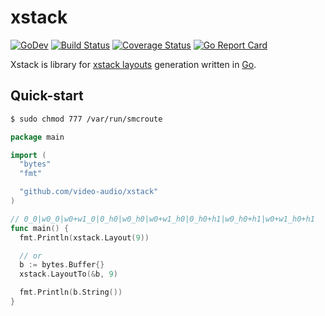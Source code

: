 # xstack

[![GoDev][godev-image]][godev-url]
[![Build Status][build-image]][build-url]
[![Coverage Status][coverage-image]][coverage-url]
[![Go Report Card][goreport-image]][goreport-url]

Xstack is library for [xstack layouts][ffmpeg-wiki-xstack] generation written in [Go][go].

## Quick-start

```bash
$ sudo chmod 777 /var/run/smcroute
```

```go
package main

import (
  "bytes"
  "fmt"

  "github.com/video-audio/xstack"
)

// 0_0|w0_0|w0+w1_0|0_h0|w0_h0|w0+w1_h0|0_h0+h1|w0_h0+h1|w0+w1_h0+h1
func main() {
  fmt.Println(xstack.Layout(9))

  // or
  b := bytes.Buffer{}
  xstack.LayoutTo(&b, 9)

  fmt.Println(b.String())
}
```

[godev-image]: https://img.shields.io/badge/go.dev-reference-5272B4?logo=go&logoColor=white
[godev-url]: https://pkg.go.dev/github.com/video-audio/xstack

[build-image]: https://travis-ci.com/video-audio/xstack.svg?branch=master
[build-url]: https://travis-ci.com/video-audio/xstack

[coverage-image]: https://coveralls.io/repos/github/video-audio/xstack/badge.svg?branch=master
[coverage-url]: https://coveralls.io/github/video-audio/xstack?branch=master

[goreport-image]: https://goreportcard.com/badge/github.com/video-audio/xstack
[goreport-url]: https://goreportcard.com/report/github.com/video-audio/xstack

[go]: http://golang.org/
[ffmpeg-wiki-xstack]: https://trac.ffmpeg.org/wiki/Create%20a%20mosaic%20out%20of%20several%20input%20videos%20using%20xstack
